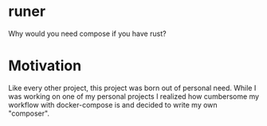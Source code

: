 # runer

Why would you need compose if you have rust?

# Motivation

Like every other project, this project was born out of personal need. While I 
was working on one of my personal projects I realized how cumbersome my 
workflow with docker-compose is and decided to write my own "composer".
